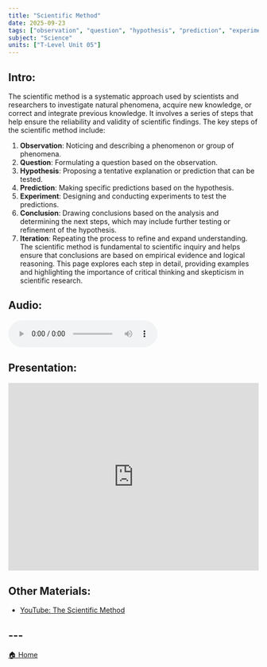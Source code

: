 ```yaml
---
title: "Scientific Method"
date: 2025-09-23
tags: ["observation", "question", "hypothesis", "prediction", "experiment", "analysis", "conclusion", "variables", "control", "dependent", "independent"]
subject: "Science"
units: ["T-Level Unit 05"]
---
```


## Intro:

The scientific method is a systematic approach used by scientists and researchers to investigate natural phenomena, acquire new knowledge, or correct and integrate previous knowledge. It involves a series of steps that help ensure the reliability and validity of scientific findings. The key steps of the scientific method include: 
1. **Observation**: Noticing and describing a phenomenon or group of phenomena.
2. **Question**: Formulating a question based on the observation.
3. **Hypothesis**: Proposing a tentative explanation or prediction that can be tested.
4. **Prediction**: Making specific predictions based on the hypothesis.
5. **Experiment**: Designing and conducting experiments to test the predictions.
6. **Conclusion**: Drawing conclusions based on the analysis and determining the next steps, which may include further testing or refinement of the hypothesis.
7. **Iteration**: Repeating the process to refine and expand understanding.
The scientific method is fundamental to scientific inquiry and helps ensure that conclusions are based on empirical evidence and logical reasoning. This page explores each step in detail, providing examples and highlighting the importance of critical thinking and skepticism in scientific research.

## Audio:

<audio controls>
    <source src="https://EngineeringShare.github.io/engineering-hub/audio/Scientific Method.mp3" type="audio/mpeg">
    Your browser does not support the audio element.
</audio>

## Presentation:

<div style="position: relative; width: 100%; height: 0; padding-top: 75%;">
    <iframe src="https://EngineeringShare.github.io/engineering-hub/presentations/Scientific Method.pdf"
        style="position: absolute; top: 0; left: 0; width: 100%; height: 100%; border: none;">
    </iframe>
</div>

## Other Materials:

* [YouTube: The Scientific Method](https://youtu.be/c6Gp2R0wzhU?si=xwzaB54BuKcqpN9Q)

## ---

<a href="https://engineeringshare.github.io/engineering-hub">🏠 Home</a>
